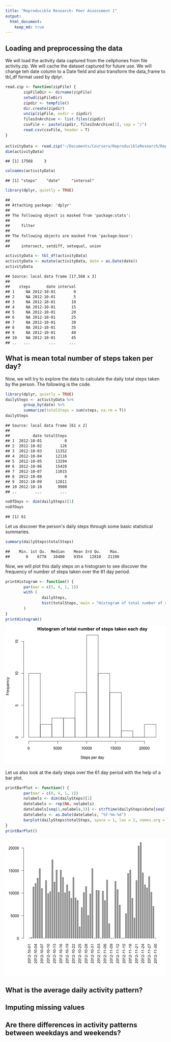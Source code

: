 ```yaml
---
title: "Reproducible Research: Peer Assessment 1"
output: 
  html_document:
    keep_md: true
---
```



## Loading and preprocessing the data


We will load the activity data captured from the cellphones from file activity.zip. We will cache the dataset captured for future use.
We will change teh date column to a Date field and also transform the data_frame to tbl_df format used by dplyr.


```r
read.zip <- function(zipFile) {
        zipFileDir <- dirname(zipFile)
        setwd(zipFileDir)
        zipdir <- tempfile()
        dir.create(zipdir)
        unzip(zipFile, exdir = zipdir)
        filesInArchive <- list.files(zipdir)
        csvFile <- paste(zipdir, filesInArchive[1], sep = "/")
        read.csv(csvFile, header = T)
}

activityData <- read.zip("~/Documents/Coursera/ReproducibleResearch/RepData_PeerAssessment1/activity.zip")
dim(activityData)
```

```
## [1] 17568     3
```

```r
colnames(activityData)
```

```
## [1] "steps"    "date"     "interval"
```

```r
library(dplyr, quietly = TRUE)
```

```
## 
## Attaching package: 'dplyr'
## 
## The following object is masked from 'package:stats':
## 
##     filter
## 
## The following objects are masked from 'package:base':
## 
##     intersect, setdiff, setequal, union
```

```r
activityData <- tbl_df(activityData)
activityData <- mutate(activityData, date = as.Date(date))
activityData
```

```
## Source: local data frame [17,568 x 3]
## 
##    steps       date interval
## 1     NA 2012-10-01        0
## 2     NA 2012-10-01        5
## 3     NA 2012-10-01       10
## 4     NA 2012-10-01       15
## 5     NA 2012-10-01       20
## 6     NA 2012-10-01       25
## 7     NA 2012-10-01       30
## 8     NA 2012-10-01       35
## 9     NA 2012-10-01       40
## 10    NA 2012-10-01       45
## ..   ...        ...      ...
```

## What is mean total number of steps taken per day?

Now, we will try to explore the data to calculate the daily total steps taken by the person. The following is the code.


```r
library(dplyr, quietly = TRUE)
dailySteps <- activityData %>%
        group_by(date) %>%
        summarize(totalSteps = sum(steps, na.rm = T))
dailySteps
```

```
## Source: local data frame [61 x 2]
## 
##          date totalSteps
## 1  2012-10-01          0
## 2  2012-10-02        126
## 3  2012-10-03      11352
## 4  2012-10-04      12116
## 5  2012-10-05      13294
## 6  2012-10-06      15420
## 7  2012-10-07      11015
## 8  2012-10-08          0
## 9  2012-10-09      12811
## 10 2012-10-10       9900
## ..        ...        ...
```

```r
noOfDays <- dim(dailySteps)[1]
noOfDays
```

```
## [1] 61
```

Let us discover the person's daily steps through some basic statistical summaries.


```r
summary(dailySteps$totalSteps)
```

```
##    Min. 1st Qu.  Median    Mean 3rd Qu.    Max. 
##       0    6778   10400    9354   12810   21190
```

Now, we will plot this daily steps on a histogram to see discover the frequency of number of steps taken over the 61 day period.


```r
printHistogram <- function() {
        par(mar = c(5, 4, 1, 1))
        with (
                dailySteps, 
                hist(totalSteps, main = "Histogram of total number of steps taken each day", breaks = 15, xlab = "Steps per day")
        )
}
printHistogram()
```

![plot of chunk dailyStepsHistogram](figure/dailyStepsHistogram-1.png) 

Let us also look at the daily steps over the 61 day period with the help of a bar plot.


```r
printBarPlot <- function() {
        par(mar = c(8, 4, 1, 1))
        nolabels <- dim(dailySteps)[1]
        datelabels <- rep(NA, nolabels)
        datelabels[seq(1,nolabels,3)] <- strftime(dailySteps$date[seq(1,nolabels,3)], "%Y-%m-%d")
        datelabels <- as.Date(datelabels, "%Y-%m-%d")
        barplot(dailySteps$totalSteps, space = 1, las = 2, names.arg = datelabels)
}
printBarPlot()
```

![plot of chunk dailyStepsBarPlot](figure/dailyStepsBarPlot-1.png) 

## What is the average daily activity pattern?



## Imputing missing values



## Are there differences in activity patterns between weekdays and weekends?
